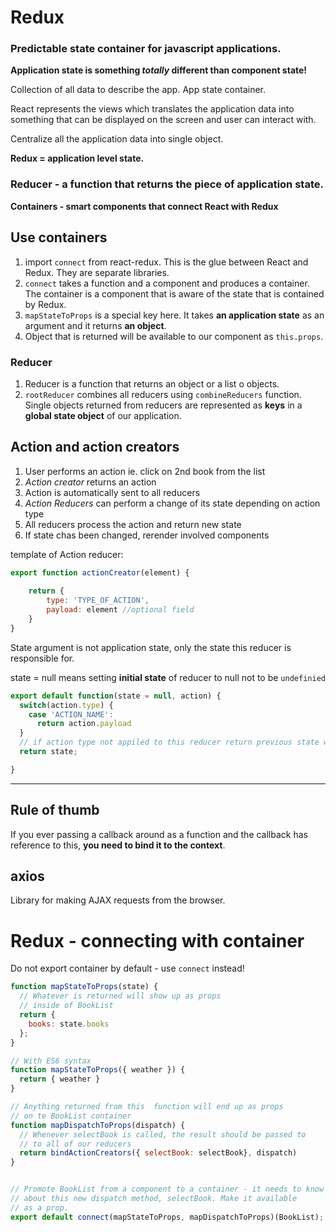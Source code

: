 # Redux

### Predictable state container for javascript applications.


**Application state is something _totally_ different than component state!**

Collection of all data to describe the app. App state container.

React represents the views which translates the application data into something that can be displayed on the screen and user can interact with.

Centralize all the application data into single object.

**Redux = application level state.**

### Reducer - a function that returns the piece of application state.

**Containers - smart components that connect React with Redux**

## Use containers

1. import ```connect``` from react-redux. This is the glue between React and Redux. They are separate libraries. 
2. ```connect``` takes a function and a component and produces a container. The container is a component that is aware of the state that is contained by Redux.
3. ```mapStateToProps``` is a special key here. It takes **an application state** as an argument and it returns **an object**. 
4. Object that is returned will be available to our component as ```this.props```.

### Reducer

1. Reducer is a function that returns an object or a list o objects. 
2. ```rootReducer``` combines all reducers using ```combineReducers``` function. Single objects returned from reducers are represented as **keys** in a **global state object** of our application.


## Action and action creators
1. User performs an action ie. click on 2nd book from the list
2. _Action creator_ returns an action
3. Action is automatically sent to all reducers
4. _Action Reducers_ can perform a change of its state depending on action type
5. All reducers process the action and return new state
6. If state chas been changed, rerender involved components


template of Action reducer:
```javascript
export function actionCreator(element) {
    
    return {
        type: 'TYPE_OF_ACTION',
        payload: element //optional field
    }
}
```

State argument is not application state, only the state this reducer is responsible for.

state = null means setting **initial state** of reducer to null not to be ```undefinied```
```javascript
export default function(state = null, action) {
  switch(action.type) {
    case 'ACTION_NAME':
      return action.payload
  }
  // if action type not appiled to this reducer return previous state without change
  return state;

}
```


------
## Rule of thumb

If you ever passing a callback around as a function and the callback has reference to this, **you need to bind it to the context**.


## axios

Library for making AJAX requests from the browser.



# Redux - connecting with container

Do not export container by default - use `connect` instead!

```javascript
function mapStateToProps(state) {
  // Whatever is returned will show up as props
  // inside of BookList
  return {
    books: state.books
  };
}

// With ES6 syntax
function mapStateToProps({ weather }) {
  return { weather }
}

// Anything returned from this  function will end up as props
// on te BookList container
function mapDispatchToProps(dispatch) {
  // Whenever selectBook is called, the result should be passed to
  // to all of our reducers
  return bindActionCreators({ selectBook: selectBook}, dispatch)
}


// Promote BookList from a component to a container - it needs to know
// about this new dispatch method, selectBook. Make it available
// as a prop.
export default connect(mapStateToProps, mapDispatchToProps)(BookList);
```